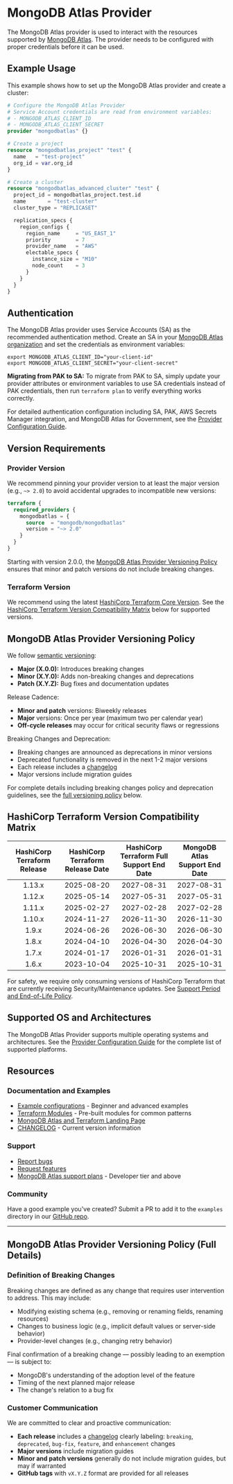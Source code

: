 # MongoDB Atlas Provider

The MongoDB Atlas provider is used to interact with the resources supported by [MongoDB Atlas](https://www.mongodb.com/cloud/atlas). The provider needs to be configured with proper credentials before it can be used.

## Example Usage

This example shows how to set up the MongoDB Atlas provider and create a cluster:

```terraform
# Configure the MongoDB Atlas Provider
# Service Account credentials are read from environment variables:
# - MONGODB_ATLAS_CLIENT_ID
# - MONGODB_ATLAS_CLIENT_SECRET
provider "mongodbatlas" {}

# Create a project
resource "mongodbatlas_project" "test" {
  name   = "test-project"
  org_id = var.org_id
}

# Create a cluster
resource "mongodbatlas_advanced_cluster" "test" {
  project_id = mongodbatlas_project.test.id
  name       = "test-cluster"
  cluster_type = "REPLICASET"

  replication_specs {
    region_configs {
      region_name     = "US_EAST_1"
      priority        = 7
      provider_name   = "AWS"
      electable_specs {
        instance_size = "M10"
        node_count    = 3
      }
    }
  }
}
```

## Authentication

The MongoDB Atlas provider uses Service Accounts (SA) as the recommended authentication method. Create an SA in your [MongoDB Atlas organization](https://www.mongodb.com/docs/atlas/configure-api-access/#grant-programmatic-access-to-an-organization) and set the credentials as environment variables:

```shell
export MONGODB_ATLAS_CLIENT_ID="your-client-id"
export MONGODB_ATLAS_CLIENT_SECRET="your-client-secret"
```

**Migrating from PAK to SA:** To migrate from PAK to SA, simply update your provider attributes or environment variables to use SA credentials instead of PAK credentials, then run `terraform plan` to verify everything works correctly.

For detailed authentication configuration including SA, PAK, AWS Secrets Manager integration, and MongoDB Atlas for Government, see the [Provider Configuration Guide](guides/provider-configuration).

## Version Requirements

### Provider Version

We recommend pinning your provider version to at least the major version (e.g., `~> 2.0`) to avoid accidental upgrades to incompatible new versions:

```terraform
terraform {
  required_providers {
    mongodbatlas = {
      source  = "mongodb/mongodbatlas"
      version = "~> 2.0"
    }
  }
}
```

Starting with version 2.0.0, the [MongoDB Atlas Provider Versioning Policy](#mongodb-atlas-provider-versioning-policy) ensures that minor and patch versions do not include breaking changes.

### Terraform Version

We recommend using the latest [HashiCorp Terraform Core Version](https://github.com/hashicorp/terraform). See the [HashiCorp Terraform Version Compatibility Matrix](#hashicorp-terraform-version-compatibility-matrix) below for supported versions.

## MongoDB Atlas Provider Versioning Policy

We follow [semantic versioning](https://semver.org/):
- **Major (X.0.0):** Introduces breaking changes
- **Minor (X.Y.0):** Adds non-breaking changes and deprecations
- **Patch (X.Y.Z):** Bug fixes and documentation updates

Release Cadence:
- **Minor and patch** versions: Biweekly releases
- **Major** versions: Once per year (maximum two per calendar year)
- **Off-cycle releases** may occur for critical security flaws or regressions

Breaking Changes and Deprecation:

- Breaking changes are announced as deprecations in minor versions
- Deprecated functionality is removed in the next 1-2 major versions
- Each release includes a [changelog](https://github.com/mongodb/terraform-provider-mongodbatlas/releases)
- Major versions include migration guides

For complete details including breaking changes policy and deprecation guidelines, see the [full versioning policy](#mongodb-atlas-provider-versioning-policy-full-details) below.

## HashiCorp Terraform Version Compatibility Matrix

<!-- DO NOT remove below placeholder comments as this table is auto-generated -->
<!-- MATRIX_PLACEHOLDER_START -->
| HashiCorp Terraform Release | HashiCorp Terraform Release Date  | HashiCorp Terraform Full Support End Date  | MongoDB Atlas Support End Date |
|:-------:|:------------:|:------------:|:------------:|
| 1.13.x | 2025-08-20 | 2027-08-31 | 2027-08-31 |
| 1.12.x | 2025-05-14 | 2027-05-31 | 2027-05-31 |
| 1.11.x | 2025-02-27 | 2027-02-28 | 2027-02-28 |
| 1.10.x | 2024-11-27 | 2026-11-30 | 2026-11-30 |
| 1.9.x | 2024-06-26 | 2026-06-30 | 2026-06-30 |
| 1.8.x | 2024-04-10 | 2026-04-30 | 2026-04-30 |
| 1.7.x | 2024-01-17 | 2026-01-31 | 2026-01-31 |
| 1.6.x | 2023-10-04 | 2025-10-31 | 2025-10-31 |
<!-- MATRIX_PLACEHOLDER_END -->

For safety, we require only consuming versions of HashiCorp Terraform that are currently receiving Security/Maintenance updates. See [Support Period and End-of-Life Policy](https://support.hashicorp.com/hc/en-us/articles/360021185113-Support-Period-and-End-of-Life-EOL-Policy).

## Supported OS and Architectures

The MongoDB Atlas Provider supports multiple operating systems and architectures. See the [Provider Configuration Guide](guides/provider-configuration#supported-os-and-architectures) for the complete list of supported platforms.

## Resources

### Documentation and Examples
- [Example configurations](https://github.com/mongodb/terraform-provider-mongodbatlas/tree/v2.0.1/examples) - Beginner and advanced examples
- [Terraform Modules](https://registry.terraform.io/namespaces/terraform-mongodbatlas-modules) - Pre-built modules for common patterns
- [MongoDB Atlas and Terraform Landing Page](https://www.mongodb.com/atlas/terraform)
- [CHANGELOG](https://github.com/mongodb/terraform-provider-mongodbatlas/blob/master/CHANGELOG.md) - Current version information

### Support
- [Report bugs](https://github.com/mongodb/terraform-provider-mongodbatlas/issues)
- [Request features](https://feedback.mongodb.com/forums/924145-atlas?category_id=370723)
- [MongoDB Atlas support plans](https://docs.atlas.mongodb.com/support/) - Developer tier and above

### Community
Have a good example you've created? Submit a PR to add it to the `examples` directory in our [GitHub repo](https://github.com/mongodb/terraform-provider-mongodbatlas/).

---

## MongoDB Atlas Provider Versioning Policy (Full Details)

### Definition of Breaking Changes

Breaking changes are defined as any change that requires user intervention to address. This may include:
- Modifying existing schema (e.g., removing or renaming fields, renaming resources)
- Changes to business logic (e.g., implicit default values or server-side behavior)
- Provider-level changes (e.g., changing retry behavior)

Final confirmation of a breaking change — possibly leading to an exemption — is subject to:
- MongoDB's understanding of the adoption level of the feature
- Timing of the next planned major release
- The change's relation to a bug fix

### Customer Communication

We are committed to clear and proactive communication:
- **Each release** includes a [changelog](https://github.com/mongodb/terraform-provider-mongodbatlas/releases) clearly labeling: `breaking`, `deprecated`, `bug-fix`, `feature`, and `enhancement` changes
- **Major versions** include migration guides
- **Minor and patch versions** generally do not include migration guides, but may if warranted
- **GitHub tags** with `vX.Y.Z` format are provided for all releases
